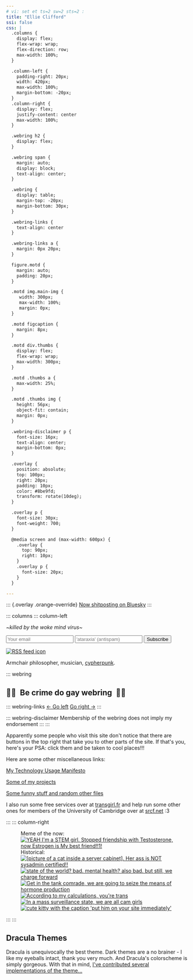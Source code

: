 ```yaml
---
# vi: set et ts=2 sw=2 sts=2 :
title: "Ellie Clifford"
ssi: false
css: |
  .columns {
    display: flex;
    flex-wrap: wrap;
    flex-direction: row;
    max-width: 100%;
  }

  .column-left {
    padding-right: 20px;
    width: 420px;
    max-width: 100%;
    margin-bottom: -20px;
  }
  .column-right {
    display: flex;
    justify-content: center
    max-width: 100%;
  }

  .webring h2 {
    display: flex;
  }

  .webring span {
    margin: auto;
    display: block;
    text-align: center;
  }

  .webring {
    display: table;
    margin-top: -20px;
    margin-bottom: 30px;
  }

  .webring-links {
    text-align: center
  }

  .webring-links a {
    margin: 0px 20px;
  }

  figure.motd {
    margin: auto;
    padding: 20px;
  }

  .motd img.main-img {
     width: 300px;
     max-width: 100%;
     margin: 0px;
  }

  .motd figcaption {
    margin: 8px;
  }

  .motd div.thumbs {
    display: flex;
    flex-wrap: wrap;
    max-width: 300px;
  }

  .motd .thumbs a {
    max-width: 25%;
  }

  .motd .thumbs img {
    height: 56px;
    object-fit: contain;
    margin: 0px;
  }

  .webring-disclaimer p {
    font-size: 16px;
    text-align: center;
    margin-bottom: 0px;
  }

  .overlay {
    position: absolute;
    top: 100px;
    right: 20px;
    padding: 10px;
    color: #8be9fd;
    transform: rotate(10deg);
  }

  .overlay p {
    font-size: 30px;
    font-weight: 700;
  }

  @media screen and (max-width: 600px) {
    .overlay {
      top: 90px;
      right: 10px;
    }
    .overlay p {
      font-size: 20px;
    }
  }

---
```


::: {.overlay .orange-override}
[Now shitposting on Bluesky](https://app.bsky.transgirl.fr/profile/ellie.clifford.lol)
:::

::: columns
::: column-left

_~killed by the woke mind virus~_

<div class="blog-updates-small">
 <form method="post" action="/cgi-bin/subscribe.py" class="form">
  <input type="email" name="email" placeholder="Your email"/>
  <input type="text"  name="antispam" placeholder="'ataraxia' (antispam)"/>
  <input type="submit" value="Subscribe"/>
 </form>
 <a class="nounderline" href="/blog/rss.xml">
  <img class="rss" src="/_icons/rss.svg" alt="RSS feed icon"/>
 </a>
</div>

Armchair philosopher, musician, [cypherpunk](/documents/cypherpunks-manifesto.html).

::: webring

## <span>🏳️‍🌈</span><span style="margin: 0 0.5em">Be crime do gay webring</span><span>🏳️‍⚧️</span>

::: webring-links
<a href="/cgi-bin/webrings/be_crime_do_gay.py?side=left">← Go left</a>
<a href="/cgi-bin/webrings/be_crime_do_gay.py?side=right">Go right →</a>
:::

::: webring-disclaimer
Membership of the webring does not imply my endorsement
:::
:::

Apparently some people who visit this site don't notice that there are buttons
in the top right that take you to other parts of the site. If that's you,
here's your PSA: click them and be taken to cool places!!!

Here are some other miscellaneous links:

<p><a class="red-override" href="/documents/technology-usage-manifesto.html">My Technology Usage Manifesto</a></p>
<p><a class="yellow-override" href="https://sr.ht/~ecc/">Some of my projects</a></p>
<p><a class="cyan-override" href="https://files.clifford.lol/">Some funny stuff and random other files</a></p>

I also run some free services over at [transgirl.fr](https://transgirl.fr) and
help run some other ones for members of the University of Cambridge over at
[srcf.net](https://www.srcf.net) :3

:::
::: column-right
<figure class="motd">
  <figcaption aria-hidden="true">Meme of the now:</figcaption>
  <a class="nounderline" href="/memes/06_stem.jpg">
    <img class="main-img"
         alt="YEAH I'm a STEM girl. Stopped friendship with Testosterone, now Estrogen is My best friend!!1!"
         src="/memes/06_stem.jpg">
  </a>
  <figcaption aria-hidden="true">Historical:</figcaption>
  <div class="thumbs">
   <a class="nounderline" href="/memes/05_sysadmin_cat.jpg">
     <img alt="[picture of a cat inside a server cabinet]. Her ass is NOT sysadmin certified!!"
          src="/memes/thumbs/05_sysadmin_cat.jpg">
   </a>
   <a class="nounderline" href="/memes/04_skellie.jpg">
     <img alt="state of the world? bad. mental health? also bad. but still, we charge forward"
          src="/memes/thumbs/04_skellie.jpg">
   </a>
   <a class="nounderline" href="/memes/03_hrt.jpg">
     <img alt="Get in the tank comrade, we are going to seize the means of hormone production"
          src="/memes/thumbs/03_hrt.jpg">
   </a>
   <a class="nounderline" href="/memes/02_calculations.jpg">
     <img alt="According to my calculations, you're trans"
          src="/memes/thumbs/02_calculations.jpg">
   </a>
   <a class="nounderline" href="/memes/01_cam_girls.jpg">
     <img alt="In a mass surveillance state, we are all cam girls"
          src="/memes/thumbs/01_cam_girls.jpg">
   </a>
   <a class="nounderline" href="/memes/00_him.jpg">
     <img alt="cute kitty with the caption 'put him on your site immediately'"
          title="Do it or die trying"
          src="/memes/thumbs/00_him.jpg">
   </a>
  </div>
</figure>
:::
:::

## Dracula Themes

Dracula is unequivocally the best theme. Dark themes are a no brainer -
I like my eyeballs intact, thank you very much. And Dracula's
colorscheme is simply gorgeous. With that in mind, [I've contributed
several implementations of the theme...](/dracula/)
